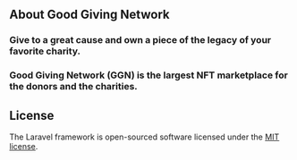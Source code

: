 ## About Good Giving Network

### Give to a great cause and own a piece of the legacy of your favorite charity.

### Good Giving Network (GGN) is the largest NFT marketplace for the donors and the charities. 

## License

The Laravel framework is open-sourced software licensed under the [MIT license](https://opensource.org/licenses/MIT).
